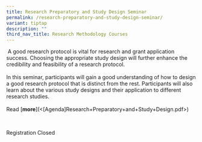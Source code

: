 ```yaml
---
title: Research Preparatory and Study Design Seminar
permalink: /research-preparatory-and-study-design-seminar/
variant: tiptap
description: ""
third_nav_title: Research Methodology Courses
---
```

<p>&nbsp;A good research protocol is vital for research and grant application
success. Choosing the appropriate study design will further enhance the
credibility and feasibility of a research protocol.
<br>
<br>In this seminar, participants will gain a good understanding of how to
design a good research protocol that is distinct from the rest. Participants
will also learn about the various study designs and their application to
different research studies.
<br>
<br>Read&nbsp;[<strong>more</strong>](&lt;[Agenda]Research+Preparatory+and+Study+Design.pdf&gt;)</p>
<p>&nbsp;</p>
<p>Registration Closed
<br>
<br>
</p>